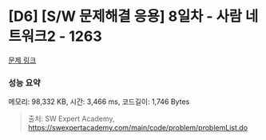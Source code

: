 # [D6] [S/W 문제해결 응용] 8일차 - 사람 네트워크2 - 1263 

[문제 링크](https://swexpertacademy.com/main/code/problem/problemDetail.do?contestProbId=AV18P2B6Iu8CFAZN) 

### 성능 요약

메모리: 98,332 KB, 시간: 3,466 ms, 코드길이: 1,746 Bytes



> 출처: SW Expert Academy, https://swexpertacademy.com/main/code/problem/problemList.do